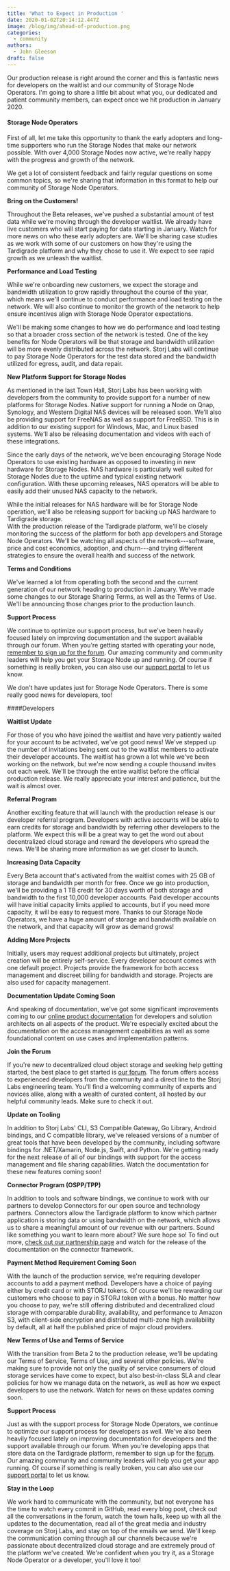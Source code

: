 ```yaml
---
title: 'What to Expect in Production '
date: 2020-01-02T20:14:12.447Z
image: /blog/img/ahead-of-production.png
categories:
  - community
authors:
  - John Gleeson
draft: false
---
```

Our production release is right around the corner and this is fantastic news for developers on the waitlist and our community of Storage Node Operators. I'm going to share a little bit about what you, our dedicated and patient community members, can expect once we hit production in January 2020.

#### Storage Node Operators

First of all, let me take this opportunity to thank the early adopters and long-time supporters who run the Storage Nodes that make our network possible. With over 4,000 Storage Nodes now active, we're really happy with the progress and growth of the network.

We get a lot of consistent feedback and fairly regular questions on some common topics, so we're sharing that information in this format to help our community of Storage Node Operators.

**Bring on the Customers!**

Throughout the Beta releases, we've pushed a substantial amount of test data while we're moving through the developer waitlist. We already have live customers who will start paying for data starting in January. Watch for more news on who these early adopters are. We'll be sharing case studies as we work with some of our customers on how they're using the Tardigrade platform and why they chose to use it. We expect to see rapid growth as we unleash the waitlist.

**Performance and Load Testing**

While we're onboarding new customers, we expect the storage and bandwidth utilization to grow rapidly throughout the course of the year, which means we'll continue to conduct performance and load testing on the network. We will also continue to monitor the growth of the network to help ensure incentives align with Storage Node Operator expectations.

We'll be making some changes to how we do performance and load testing so that a broader cross section of the network is tested. One of the key benefits for Node Operators will be that storage and bandwidth utilization will be more evenly distributed across the network. Storj Labs will continue to pay Storage Node Operators for the test data stored and the bandwidth utilized for egress, audit, and data repair.

**New Platform Support for Storage Nodes**

As mentioned in the last Town Hall, Storj Labs has been working with developers from the community to provide support for a number of new platforms for Storage Nodes. Native support for running a Node on Qnap, Synology, and Western Digital NAS devices will be released soon. We'll also be providing support for FreeNAS as well as support for FreeBSD. This is in addition to our existing support for Windows, Mac, and Linux based systems. We'll also be releasing documentation and videos with each of these integrations.

Since the early days of the network, we've been encouraging Storage Node Operators to use existing hardware as opposed to investing in new hardware for Storage Nodes. NAS hardware is particularly well suited for Storage Nodes due to the uptime and typical existing network configuration. With these upcoming releases, NAS operators will be able to easily add their unused NAS capacity to the network.

While the initial releases for NAS hardware will be for Storage Node operation, we'll also be releasing support for backing up NAS hardware to Tardigrade storage.\
With the production release of the Tardigrade platform, we'll be closely monitoring the success of the platform for both app developers and Storage Node Operators. We'll be watching all aspects of the network---software, price and cost economics, adoption, and churn---and trying different strategies to ensure the overall health and success of the network.

**Terms and Conditions**

We've learned a lot from operating both the second and the current generation of our network heading to production in January. We've made some changes to our Storage Sharing Terms, as well as the Terms of Use. We'll be announcing those changes prior to the production launch.

**Support Process**

We continue to optimize our support process, but we've been heavily focused lately on improving documentation and the support available through our forum. When you're getting started with operating your node, [remember to sign up for the forum](https://forum.storj.io/). Our amazing community and community leaders will help you get your Storage Node up and running. Of course if something is really broken, you can also use our [support portal](https://support.storj.io/hc/en-us/requests/new) to let us know.

We don't have updates just for Storage Node Operators. There is some really good news for developers, too!

\####Developers

**Waitlist Update**

For those of you who have joined the waitlist and have very patiently waited for your account to be activated, we've got good news! We've stepped up the number of invitations being sent out to the waitlist members to activate their developer accounts. The waitlist has grown a lot while we've been working on the network, but we're now sending a couple thousand invites out each week. We'll be through the entire waitlist before the official production release. We really appreciate your interest and patience, but the wait is almost over.

**Referral Program**

Another exciting feature that will launch with the production release is our developer referral program. Developers with active accounts will be able to earn credits for storage and bandwidth by referring other developers to the platform. We expect this will be a great way to get the word out about decentralized cloud storage and reward the developers who spread the news. We'll be sharing more information as we get closer to launch.

**Increasing Data Capacity**

Every Beta account that's activated from the waitlist comes with 25 GB of storage and bandwidth per month for free. Once we go into production, we'll be providing a 1 TB credit for 30 days worth of both storage and bandwidth to the first 10,000 developer accounts. Paid developer accounts will have initial capacity limits applied to accounts, but if you need more capacity, it will be easy to request more. Thanks to our Storage Node Operators, we have a huge amount of storage and bandwidth available on the network, and that capacity will grow as demand grows!

**Adding More Projects**

Initially, users may request additional projects but ultimately, project creation will be entirely self-service.  Every developer account comes with one default project. Projects provide the framework for both access management and discreet billing for bandwidth and storage. Projects are also used for capacity management.

**Documentation Update Coming Soon**

And speaking of documentation, we've got some significant improvements coming to our [online product documentation](https://documentation.tardigrade.io) for developers and solution architects on all aspects of the product. We're especially excited about the documentation on the access management capabilities as well as some foundational content on use cases and implementation patterns.

**Join the Forum** 

If you're new to decentralized cloud object storage and seeking help getting started, the best place to get started is [our forum](https://forum.storj.io/). The forum offers access to experienced developers from the community and a direct line to the Storj Labs engineering team. You'll find a welcoming community of experts and novices alike, along with a wealth of curated content, all hosted by our helpful community leads. Make sure to check it out.

**Update on Tooling**

In addition to Storj Labs' CLI, S3 Compatible Gateway, Go Library, Android bindings, and C compatible library, we've released versions of a number of great tools that have been developed by the community, including software bindings for .NET/Xamarin, Node.js, Swift, and Python. We're getting ready for the next release of all of our bindings with support for the access management and file sharing capabilities. Watch the documentation for these new features coming soon!

**Connector Program (OSPP/TPP)**

In addition to tools and software bindings, we continue to work with our partners to develop Connectors for our open source and technology partners. Connectors allow the Tardigrade platform to know which partner application is storing data or using bandwidth on the network, which allows us to share a meaningful amount of our revenue with our partners. Sound like something you want to learn more about? We sure hope so! To find out more, [check out our partnership page](https://tardigrade.io/partner/) and watch for the release of the documentation on the connector framework.

**Payment Method Requirement Coming Soon**

With the launch of the production service, we're requiring developer accounts to add a payment method. Developers have a choice of paying either by credit card or with STORJ tokens. Of course we'll be rewarding our customers who choose to pay in STORJ token with a bonus. No matter how you choose to pay, we're still offering distributed and decentralized cloud storage with comparable durability, availability, and performance to Amazon S3, with client-side encryption and distributed multi-zone high availability by default, all at half the published price of major cloud providers.

**New Terms of Use and Terms of Service**

With the transition from Beta 2 to the production release, we'll be updating our Terms of Service, Terms of Use, and several other policies. We're making sure to provide not only the quality of service consumers of cloud storage services have come to expect, but also best-in-class SLA and clear policies for how we manage data on the network, as well as how we expect developers to use the network. Watch for news on these updates coming soon.

**Support Process**

Just as with the support process for Storage Node Operators, we continue to optimize our support process for developers as well. We've also been heavily focused lately on improving documentation for developers and the support available through our forum. When you're developing apps that store data on the Tardigrade platform, remember to sign up for the [forum](https://forum.storj.io). Our amazing community and community leaders will help you get your app running. Of course if something is really broken, you can also use our [support portal](https://support.tardigrade.io/hc/en-us/requests/new) to let us know.

**Stay in the Loop**

We work hard to communicate with the community, but not everyone has the time to watch every commit in GitHub, read every blog post, check out all the conversations in the forum, watch the town halls, keep up with all the updates to the documentation, read all of the great media and industry coverage on Storj Labs, and stay on top of the emails we send. We'll keep the communication coming through all our channels because we're passionate about decentralized cloud storage and are extremely proud of the platform we've created. We're confident when you try it, as a Storage Node Operator or a developer, you'll love it too!
